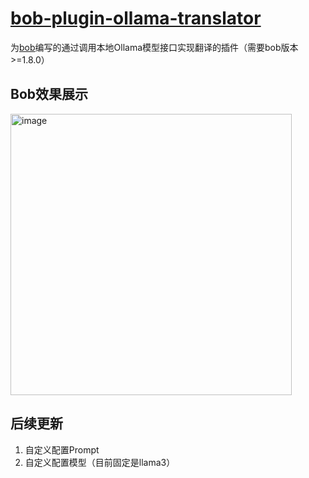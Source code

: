 # **[bob-plugin-ollama-translator](https://github.com/CaicoLeung/bob-plugin-ollama-translator)**

为[bob](https://bobtranslate.com/)编写的通过调用本地Ollama模型接口实现翻译的插件（需要bob版本>=1.8.0）

## Bob效果展示

<img width="450" alt="image" src="https://github.com/CaicoLeung/bob-plugin-ollama-translator/assets/36806569/28f6d4f8-0f62-42cd-9214-c767fd8d1270">

## 后续更新
1. 自定义配置Prompt
2. 自定义配置模型（目前固定是llama3）

